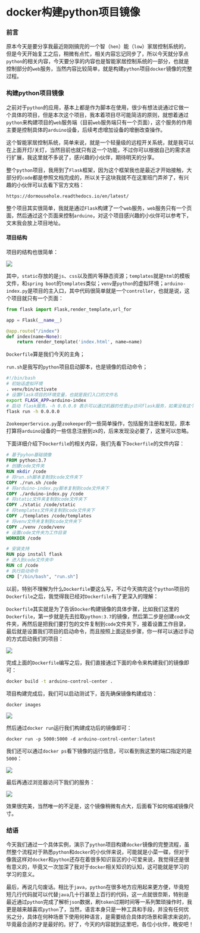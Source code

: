 # docker构建python项目镜像

### 前言

原本今天是要分享我最近刚刚搞完的一个智（`hen`）能（`low`）家居控制系统的，但是今天开始复工之后，稍微有点忙，相关内容忘记同步了，所以今天就分享点`python`的相关内容，今天要分享的内容也是智能家居控制系统的一部分，也就是控制部分的`web`服务，当然内容比较简单，就是构建`python`项目`docker`镜像的完整过程。



### 构建python项目镜像

之前对于`python`的应用，基本上都是作为脚本在使用，很少有想法说通过它做一个具体的项目，但是本次这个项目，我本着项目尽可能简洁的原则，就想着通过`python`来构建项目的`web`服务端（目前`web`服务端只有一个页面），这个服务的作用主要是控制具体的`arduino`设备，后续考虑增加设备的增删改查操作。

这个智能家居控制系统，简单来说，就是一个轻量级的远程开关系统，就是我可以在上面开灯/关灯，当然目前也就只有这一个功能，不过你可以根据自己的需求进行扩展，我这里就不多说了，感兴趣的小伙伴，期待明天的分享。

整个`python`项目，我用到了`Flask`框架，因为这个框架我也是最近才开始接触，大部分的`code`都是参照文档完成的，所以关于这块我就不在这里班门弄斧了，有兴趣的小伙伴可以去看下官方文档：

```
https://dormousehole.readthedocs.io/en/latest/
```

整个项目其实很简单，我就是通过`Flask`构建了一个`web`服务，`web`服务只有一个页面，然后通过这个页面来控制`arduino`，对这个项目感兴趣的小伙伴可以参考下，文末我会放上项目地址。

#### 项目结构

项目的结构也很简单：

![](https://gitee.com/sysker/picBed/raw/master/blog/20220125223717.png)

其中，`static`存放的是`js`、`css`以及图片等静态资源；`templates`就是`html`的模板文件，和`spring boot`的`templates`类似；`venv`是`python`的虚拟环境；`arduino-index.py`是项目的主入口，其中代码很简单就是一个`controller`，也就是说，这个项目就只有一个页面：

```python
from flask import Flask,render_template,url_for

app = Flask(__name__)

@app.route("/index") 
def index(name=None):
    return render_template('index.html', name=name)
```

`Dockerfile`算是我们今天的主角；

`run.sh`是我写的`python`项目启动脚本，也是镜像的启动命令；

```sh
#!/bin/bash
# 初始话虚拟环境
. venv/bin/activate
# 设置Flask项目的环境变量，也就是我们入口的文件名
export FLASK_APP=arduino-index
# 启动 flask服务，-h 0.0.0.0 表示可以通过机器的任意ip访问flask服务，如果没有这个默认只能通过127.0.0.1或者localhost访问，另外这里需要说明的是，flask服务默认的端口是5000（更多信息可以参考官方文档）
flask run -h 0.0.0.0
```

`ZookeeperService.py`是`zookeeper`的一些简单操作，包括服务注册和发现，原本打算将`arduino`设备的一些信息注册到`zk`的，后来发现没必要了，这里可以忽略。

下面详细介绍下`Dockerfile`的相关内容，我们先看下`Dockerfile`的文件内容：

```dockerfile
# 基于pyhon基础镜像
FROM python:3.7
# 创建code文件夹
RUN mkdir /code
# 将run.sh脚本复制到code文件夹下
COPY ./run.sh /code
# 将arduino-index.py脚本复制到code文件夹下
COPY ./arduino-index.py /code
# 将static文件夹复制到code文件夹下
COPY ./static /code/static
# 将templates文件夹复制到code文件夹下
COPY ./templates /code/templates
# 将venv文件夹复制到code文件夹下
COPY ./venv /code/venv
# 设置code文件夹为工作目录
WORKDIR /code

# 安装支持
RUN pip install flask
# 进入到code文件夹中
RUN cd /code
# 执行启动命令
CMD ["/bin/bash", "run.sh"]
```

以前，特别不理解为什么`Dockerfile`要这么写，不过今天搞完这个`python`项目的`Dockerfile`之后，我觉得我已经对`Dockerfile`有了更深入的理解：

`Dockerfile`其实就是为了告诉`Docker`构建镜像的具体步骤，比如我们这里的`Dockerfile`，第一步就是先去拉取`python:3.7`的镜像，然后第二步是创建`code`文件夹，再然后是把我们要打包的文件复制到`code`文件夹下，接着设置工作目录，最后就是设置我们项目的启动命令，而且按照上面这些步骤，你一样可以通过手动的方式启动我们的项目：

![](https://gitee.com/sysker/picBed/raw/master/blog/docker-file.png)

完成上面的`Dockerfile`编写之后，我们直接通过下面的命令来构建我们的镜像即可：

```sh
docker build -t arduino-control-center .
```

项目构建完成后，我们可以启动测试下，首先确保镜像构建成功：

```
docker images
```

![](https://gitee.com/sysker/picBed/raw/master/blog/20220125231340.png)

然后通过`docker run`运行我们构建成功后的镜像即可：

```
docker run -p 5000:5000 -d arduino-control-center:latest
```

我们还可以通过`docker ps`看下镜像的运行信息，可以看到我这里的端口指定的是`5000`：

![](https://gitee.com/sysker/picBed/raw/master/blog/docker-file1.png)

最后再通过浏览器访问下我们的服务：

![](https://gitee.com/sysker/picBed/raw/master/blog/20220125232030.png)

效果很完美，当然唯一的不足是，这个镜像稍微有点大，后面看下如何缩减镜像尺寸。



### 结语

今天我们通过一个具体实例，演示了`python`项目构建`docker`镜像的完整流程，虽然整个流程对于熟悉`python`和`docker`的小伙伴来说，可能就是小菜一碟，但对于像我这样对`docker`和`python`还存在着很多知识盲区的小可爱来说，我觉得还是很有意义的，毕竟又一次加深了我对于`docker`相关知识的认知，这可能就是学习的学习的意义。

最后，再说几句废话。相比于`java`，`python`在很多地方应用起来更方便，毕竟短短几行代码就可以代替`java`几十行甚至上百行的代码，这一点就很奈斯，特别是最近通过`python`完成了解析`json`数据，刷`token`过期时间等一系列繁琐操作时，我更是越来越喜欢`python`了，当然，语言本身只是一种工具和手段，并没有任何优劣之分，具体在何种场景下使用何种语言，是需要结合具体的场景和需求来说的，毕竟最合适的才是最好的。好了，今天的内容就到这里吧，各位小伙伴，晚安吧！